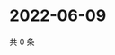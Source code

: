 # 2022-06-09

共 0 条

<!-- BEGIN WEIBO -->
<!-- 最后更新时间 Thu Jun 09 2022 06:15:10 GMT+0800 (China Standard Time) -->

<!-- END WEIBO -->
